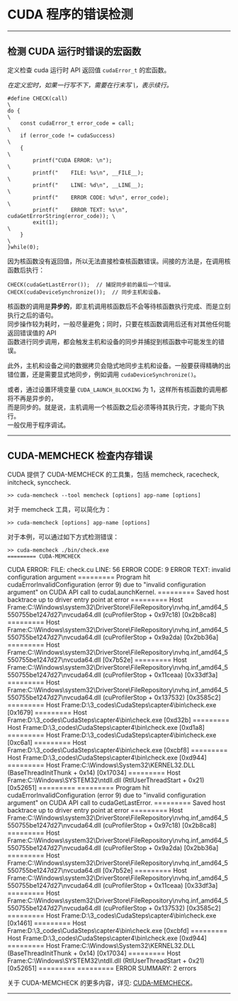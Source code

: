 # CUDA 程序的错误检测

------

## 检测 CUDA 运行时错误的宏函数

定义检查 cuda 运行时 API 返回值 `cudaError_t` 的宏函数。

*在定义宏时，如果一行写不下，需要在行末写 \，表示续行。*


    #define CHECK(call)                                                     \
    do {                                                                    \
        const cudaError_t error_code = call;                                \
        if (error_code != cudaSuccess)                                      \
        {                                                                   \
            printf("CUDA ERROR: \n");                                       \
            printf("    FILE: %s\n", __FILE__);                             \
            printf("    LINE: %d\n", __LINE__);                             \
            printf("    ERROR CODE: %d\n", error_code);                     \
            printf("    ERROR TEXT: %s\n", cudaGetErrorString(error_code)); \
            exit(1);                                                        \
        }                                                                   \
    }while(0); 

因为核函数没有返回值，所以无法直接检查核函数错误。间接的方法是，在调用核函数后执行：
    
    CHECK(cudaGetLastError());  // 捕捉同步前的最后一个错误。
    CHECK(cudaDeviceSynchronize());  // 同步主机和设备。

核函数的调用是**异步的**，即主机调用核函数后不会等待核函数执行完成、而是立刻执行之后的语句。  
同步操作较为耗时，一般尽量避免；同时，只要在核函数调用后还有对其他任何能返回错误值的 API   
函数进行同步调用，都会触发主机和设备的同步并捕捉到核函数中可能发生的错误。

此外，主机和设备之间的数据拷贝会隐式地同步主机和设备。一般要获得精确的出错位置，还是需要显式地同步，例如调用 `cudaDeviceSynchronize()`。

或者，通过设置环境变量 `CUDA_LAUNCH_BLOCKING` 为 1，这样所有核函数的调用都将不再是异步的，  
而是同步的。就是说，主机调用一个核函数之后必须等待其执行完，才能向下执行。  
一般仅用于程序调试。

------

## CUDA-MEMCHECK 检查内存错误

CUDA 提供了 CUDA-MEMCHECK 的工具集，包括 memcheck, racecheck, initcheck, synccheck.

    >> cuda-memcheck --tool memcheck [options] app-name [options]

对于 memcheck 工具，可以简化为：

    >> cuda-memcheck [options] app-name [options]

对于本例，可以通过如下方式检测错误： 

    >> cuda-memcheck ./bin/check.exe
    ========= CUDA-MEMCHECK
CUDA ERROR: 
    FILE: check.cu
    LINE: 56
    ERROR CODE: 9
    ERROR TEXT: invalid configuration argument
    ========= Program hit cudaErrorInvalidConfiguration (error 9) due to "invalid configuration argument" on CUDA API call to     cudaLaunchKernel.
    =========     Saved host backtrace up to driver entry point at error
    =========     Host Frame:C:\Windows\system32\DriverStore\FileRepository\nvhq.inf_amd64_5550755be1247d27\nvcuda64.dll     (cuProfilerStop + 0x97c18) [0x2b8ca8]
    =========     Host Frame:C:\Windows\system32\DriverStore\FileRepository\nvhq.inf_amd64_5550755be1247d27\nvcuda64.dll     (cuProfilerStop + 0x9a2da) [0x2bb36a]
    =========     Host Frame:C:\Windows\system32\DriverStore\FileRepository\nvhq.inf_amd64_5550755be1247d27\nvcuda64.dll     [0x7b52e]
    =========     Host Frame:C:\Windows\system32\DriverStore\FileRepository\nvhq.inf_amd64_5550755be1247d27\nvcuda64.dll     (cuProfilerStop + 0x11ceaa) [0x33df3a]
    =========     Host Frame:C:\Windows\system32\DriverStore\FileRepository\nvhq.inf_amd64_5550755be1247d27\nvcuda64.dll     (cuProfilerStop + 0x137532) [0x3585c2]
    =========     Host Frame:D:\3_codes\CudaSteps\capter4\bin\check.exe [0x1679]
    =========     Host Frame:D:\3_codes\CudaSteps\capter4\bin\check.exe [0xd32b]
    =========     Host Frame:D:\3_codes\CudaSteps\capter4\bin\check.exe [0xd1a8]
    =========     Host Frame:D:\3_codes\CudaSteps\capter4\bin\check.exe [0xc6a1]
    =========     Host Frame:D:\3_codes\CudaSteps\capter4\bin\check.exe [0xcbf8]
    =========     Host Frame:D:\3_codes\CudaSteps\capter4\bin\check.exe [0xd944]
    =========     Host Frame:C:\Windows\System32\KERNEL32.DLL (BaseThreadInitThunk + 0x14) [0x17034]
    =========     Host Frame:C:\Windows\SYSTEM32\ntdll.dll (RtlUserThreadStart + 0x21) [0x52651]
    =========
    ========= Program hit cudaErrorInvalidConfiguration (error 9) due to "invalid configuration argument" on CUDA API call to     cudaGetLastError.
    =========     Saved host backtrace up to driver entry point at error
    =========     Host Frame:C:\Windows\system32\DriverStore\FileRepository\nvhq.inf_amd64_5550755be1247d27\nvcuda64.dll     (cuProfilerStop + 0x97c18) [0x2b8ca8]
    =========     Host Frame:C:\Windows\system32\DriverStore\FileRepository\nvhq.inf_amd64_5550755be1247d27\nvcuda64.dll     (cuProfilerStop + 0x9a2da) [0x2bb36a]
    =========     Host Frame:C:\Windows\system32\DriverStore\FileRepository\nvhq.inf_amd64_5550755be1247d27\nvcuda64.dll     [0x7b52e]
    =========     Host Frame:C:\Windows\system32\DriverStore\FileRepository\nvhq.inf_amd64_5550755be1247d27\nvcuda64.dll     (cuProfilerStop + 0x11ceaa) [0x33df3a]
    =========     Host Frame:C:\Windows\system32\DriverStore\FileRepository\nvhq.inf_amd64_5550755be1247d27\nvcuda64.dll     (cuProfilerStop + 0x137532) [0x3585c2]
    =========     Host Frame:D:\3_codes\CudaSteps\capter4\bin\check.exe [0x1461]
    =========     Host Frame:D:\3_codes\CudaSteps\capter4\bin\check.exe [0xcbfd]
    =========     Host Frame:D:\3_codes\CudaSteps\capter4\bin\check.exe [0xd944]
    =========     Host Frame:C:\Windows\System32\KERNEL32.DLL (BaseThreadInitThunk + 0x14) [0x17034]
    =========     Host Frame:C:\Windows\SYSTEM32\ntdll.dll (RtlUserThreadStart + 0x21) [0x52651]
    =========
    ========= ERROR SUMMARY: 2 errors

关于 CUDA-MEMCHECK 的更多内容，详见: [CUDA-MEMCHECK](https://docs.nvidia.com/cuda/cuda-memcheck/index.html)。

------
